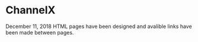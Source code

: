 # ChannelX

December 11, 2018
HTML pages have been designed and avalible links have been made between pages.

